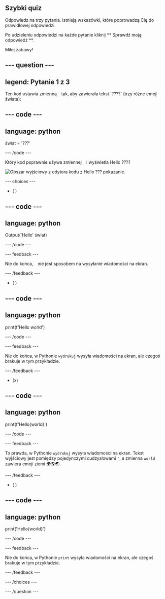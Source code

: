 ## Szybki quiz

Odpowiedz na trzy pytania. Istnieją wskazówki, które poprowadzą Cię do prawidłowej odpowiedzi.

Po udzieleniu odpowiedzi na każde pytanie kliknij ** Sprawdź moją odpowiedź **.

Miłej zabawy!

--- question ---
---
legend: Pytanie 1 z 3
---

Ten kod ustawia zmienną ` ` tak, aby zawierała tekst '????' (trzy różne emoji świata):

--- code ---
---
language: python
---

świat = '???'

--- /code ---

Który kod poprawnie używa zmiennej ` ` i wyświetla Hello ????

![Obszar wyjściowy z edytora kodu z Hello ??? pokazanie.](images/quiz1.png)

--- choices ---

- ( )

--- code ---
---
language: python
---

Output('Hello' świat)

--- /code ---

 --- feedback ---

 Nie do końca, ` ` nie jest sposobem na wysyłanie wiadomości na ekran.

 --- /feedback ---


- ( )

--- code ---
---
language: python
---

print(f'Hello world')

--- /code ---

 --- feedback ---

 Nie do końca, w Pythonie ` wydrukuj ` wysyła wiadomości na ekran, ale czegoś brakuje w tym przykładzie.

 --- /feedback ---

- (x)

--- code ---
---
language: python
---

print(f'Hello{world}')

--- /code ---

 --- feedback ---

 To prawda, w Pythonie ` wydrukuj ` wysyła wiadomości na ekran. Tekst wyjściowy jest pomiędzy pojedynczymi cudzysłowami `'`, a zmienna `world` zawiera emoji ziemi 🌍🌎🌏.

 --- /feedback ---

- ( )

--- code ---
---
language: python
---

print('Hello{world}')

--- /code ---

 --- feedback ---

  Nie do końca, w Pythonie ` print ` wysyła wiadomości na ekran, ale czegoś brakuje w tym przykładzie.

 --- /feedback ---

--- /choices ---

--- /question ---
